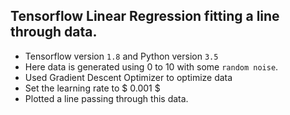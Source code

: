 ## Tensorflow Linear Regression fitting a line through data.

  * Tensorflow version `1.8` and Python version `3.5`
  * Here data is generated using 0 to 10 with some `random noise`.
  * Used Gradient Descent Optimizer to optimize data
  * Set the learning rate to $ 0.001 $
  * Plotted a line passing through this data.